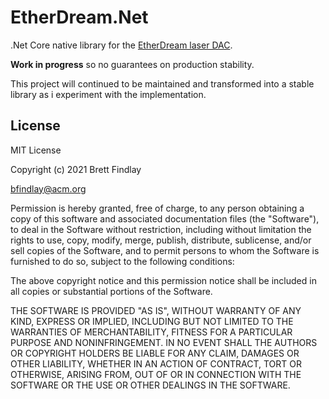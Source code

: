 # EtherDream.Net


.Net Core native library for the [EtherDream laser DAC](http://ether-dream.com/).

**Work in progress** so no guarantees on production stability.

This project will continued to be maintained and transformed into a stable library as i experiment with the implementation.



License
-------
MIT License

Copyright (c) 2021 Brett Findlay

bfindlay@acm.org

Permission is hereby granted, free of charge, to any person obtaining a copy
of this software and associated documentation files (the "Software"), to deal
in the Software without restriction, including without limitation the rights
to use, copy, modify, merge, publish, distribute, sublicense, and/or sell
copies of the Software, and to permit persons to whom the Software is
furnished to do so, subject to the following conditions:

The above copyright notice and this permission notice shall be included in all
copies or substantial portions of the Software.

THE SOFTWARE IS PROVIDED "AS IS", WITHOUT WARRANTY OF ANY KIND, EXPRESS OR
IMPLIED, INCLUDING BUT NOT LIMITED TO THE WARRANTIES OF MERCHANTABILITY,
FITNESS FOR A PARTICULAR PURPOSE AND NONINFRINGEMENT. IN NO EVENT SHALL THE
AUTHORS OR COPYRIGHT HOLDERS BE LIABLE FOR ANY CLAIM, DAMAGES OR OTHER
LIABILITY, WHETHER IN AN ACTION OF CONTRACT, TORT OR OTHERWISE, ARISING FROM,
OUT OF OR IN CONNECTION WITH THE SOFTWARE OR THE USE OR OTHER DEALINGS IN THE
SOFTWARE.
